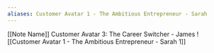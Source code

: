 ```yaml
---
aliases: Customer Avatar 1 - The Ambitious Entrepreneur - Sarah
---
```

[[Note Name]]
Customer Avatar 3: The Career Switcher - James
![[Customer Avatar 1 - The Ambitious Entrepreneur - Sarah 1]]